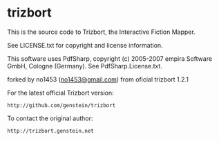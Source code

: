 trizbort
========

This is the source code to Trizbort, the Interactive Fiction Mapper.

See LICENSE.txt for copyright and license information.

This software uses PdfSharp, copyright (c) 2005-2007 empira Software GmbH, Cologne (Germany). See PdfSharp.License.txt.

forked by no1453 (no1453@gmail.com) from oficial trizbort 1.2.1

For the latest official Trizbort version:

	http://github.com/genstein/trizbort

To contact the original author:

	http://trizbort.genstein.net
